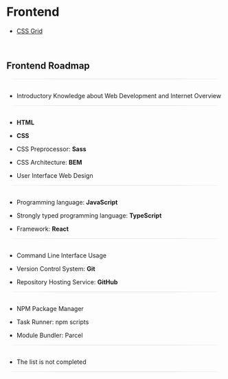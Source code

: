 # Frontend

- [CSS Grid](css-grid)

<br>

## Frontend Roadmap

<div style="height: 1px; background-color: #ddd; border-radius: 50%;"><br>

- Introductory Knowledge about Web Development and Internet Overview

<div style="height: 1px; background-color: #ddd; border-radius: 50%;"><br>

- **HTML**

- **CSS**

- CSS Preprocessor: **Sass**

- CSS Architecture: **BEM**

- User Interface Web Design

<div style="height: 1px; background-color: #ddd; border-radius: 50%;"><br>

- Programming language: **JavaScript**

- Strongly typed programming language: **TypeScript**

- Framework: **React**

<div style="height: 1px; background-color: #ddd; border-radius: 50%;"><br>

- Command Line Interface Usage

- Version Control System: **Git**

- Repository Hosting Service: **GitHub**

<div style="height: 1px; background-color: #ddd; border-radius: 50%;"><br>

- NPM Package Manager

- Task Runner: npm scripts

- Module Bundler: Parcel

<div style="height: 1px; background-color: #ddd; border-radius: 50%;"><br>

- The list is not completed

<div style="height: 1px; background-color: #ddd; border-radius: 50%;"><br>
